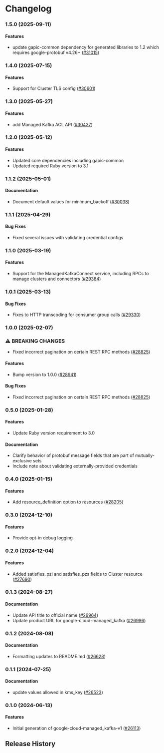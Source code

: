 # Changelog

### 1.5.0 (2025-09-11)

#### Features

* update gapic-common dependency for generated libraries to 1.2 which requires google-protobuf v4.26+ ([#31015](https://github.com/googleapis/google-cloud-ruby/issues/31015)) 

### 1.4.0 (2025-07-15)

#### Features

* Support for Cluster TLS config ([#30601](https://github.com/googleapis/google-cloud-ruby/issues/30601)) 

### 1.3.0 (2025-05-27)

#### Features

* add Managed Kafka ACL API ([#30437](https://github.com/googleapis/google-cloud-ruby/issues/30437)) 

### 1.2.0 (2025-05-12)

#### Features

* Updated core dependencies including gapic-common 
* Updated required Ruby version to 3.1 

### 1.1.2 (2025-05-01)

#### Documentation

* Document default values for minimum_backoff ([#30038](https://github.com/googleapis/google-cloud-ruby/issues/30038)) 

### 1.1.1 (2025-04-29)

#### Bug Fixes

* Fixed several issues with validating credential configs 

### 1.1.0 (2025-03-19)

#### Features

* Support for the ManagedKafkaConnect service, including RPCs to manage clusters and connectors ([#29384](https://github.com/googleapis/google-cloud-ruby/issues/29384)) 

### 1.0.1 (2025-03-13)

#### Bug Fixes

* Fixes to HTTP transcoding for consumer group calls ([#29330](https://github.com/googleapis/google-cloud-ruby/issues/29330)) 

### 1.0.0 (2025-02-07)

### ⚠ BREAKING CHANGES

* Fixed incorrect pagination on certain REST RPC methods ([#28825](https://github.com/googleapis/google-cloud-ruby/issues/28825))

#### Features

* Bump version to 1.0.0 ([#28941](https://github.com/googleapis/google-cloud-ruby/issues/28941)) 
#### Bug Fixes

* Fixed incorrect pagination on certain REST RPC methods ([#28825](https://github.com/googleapis/google-cloud-ruby/issues/28825)) 

### 0.5.0 (2025-01-28)

#### Features

* Update Ruby version requirement to 3.0 
#### Documentation

* Clarify behavior of protobuf message fields that are part of mutually-exclusive sets 
* Include note about validating externally-provided credentials 

### 0.4.0 (2025-01-15)

#### Features

* Add resource_definition option to resources ([#28205](https://github.com/googleapis/google-cloud-ruby/issues/28205)) 

### 0.3.0 (2024-12-10)

#### Features

* Provide opt-in debug logging 

### 0.2.0 (2024-12-04)

#### Features

* Added satisfies_pzi and satisfies_pzs fields to Cluster resource ([#27690](https://github.com/googleapis/google-cloud-ruby/issues/27690)) 

### 0.1.3 (2024-08-27)

#### Documentation

* Update API title to official name ([#26964](https://github.com/googleapis/google-cloud-ruby/issues/26964)) 
* Update product URL for google-cloud-managed_kafka ([#26996](https://github.com/googleapis/google-cloud-ruby/issues/26996)) 

### 0.1.2 (2024-08-08)

#### Documentation

* Formatting updates to README.md ([#26628](https://github.com/googleapis/google-cloud-ruby/issues/26628)) 

### 0.1.1 (2024-07-25)

#### Documentation

* update values allowed in kms_key ([#26523](https://github.com/googleapis/google-cloud-ruby/issues/26523)) 

### 0.1.0 (2024-06-13)

#### Features

* Initial generation of google-cloud-managed_kafka-v1 ([#26113](https://github.com/googleapis/google-cloud-ruby/issues/26113)) 

## Release History
